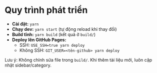 # Quy trình phát triển

- **Cài đặt:** `yarn`
- **Chạy dev:** `yarn start` (tự động reload khi thay đổi)
- **Build tĩnh:** `yarn build` (kết quả ở `build/`)
- **Deploy lên GitHub Pages:**
  - SSH: `USE_SSH=true yarn deploy`
  - Không SSH: `GIT_USER=<tên-github> yarn deploy`

Lưu ý: Không chỉnh sửa file trong `build/`. Khi thêm tài liệu mới, luôn cập nhật sidebar/category.
